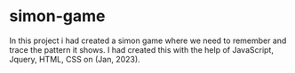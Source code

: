 # simon-game
In this project i had created a simon game where we need to remember and trace the pattern it shows. I had created this with the help of JavaScript, Jquery, HTML, CSS on (Jan, 2023).
